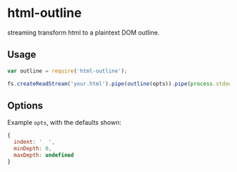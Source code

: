 html-outline
============

streaming transform html to a plaintext DOM outline.


## Usage

```javascript
var outline = require('html-outline');

fs.createReadStream('your.html').pipe(outline(opts)).pipe(process.stdout);
```

## Options

Example `opts`, with the defaults shown:
```javascript
{
  indent: '  ',
  minDepth: 0,
  maxDepth: undefined
}
```
